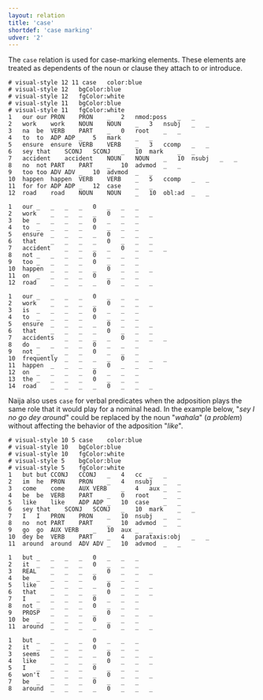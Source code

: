 ```yaml
---
layout: relation
title: 'case'
shortdef: 'case marking'
udver: '2'
---
```


The `case` relation is used for case-marking elements. These elements are treated as dependents of the noun or clause they attach to or introduce.

~~~ conllu
# visual-style 12 11 case	color:blue
# visual-style 12	bgColor:blue
# visual-style 12	fgColor:white
# visual-style 11	bgColor:blue
# visual-style 11	fgColor:white
1	our	our	PRON	PRON	_	2	nmod:poss	_	_
2	work	work	NOUN	NOUN	_	3	nsubj	_	_
3	na	be	VERB	PART	_	0	root	_	_
4	to	to	ADP	ADP	_	5	mark	_	_
5	ensure	ensure	VERB	VERB	_	3	ccomp	_	_
6	sey	that	SCONJ	SCONJ	_	10	mark	_	_
7	accident	accident	NOUN	NOUN	_	10	nsubj	_	_
8	no	not	PART	PART	_	10	advmod	_	_
9	too	too	ADV	ADV	_	10	advmod	_	_
10	happen	happen	VERB	VERB	_	5	ccomp	_	_
11	for	for	ADP	ADP	_	12	case	_	_
12	road	road	NOUN	NOUN	_	10	obl:ad	_	_

1	our	_	_	_	_	0	_	_	_
2	work	_	_	_	_	0	_	_	_
3	be	_	_	_	_	0	_	_	_
4	to	_	_	_	_	0	_	_	_
5	ensure	_	_	_	_	0	_	_	_
6	that	_	_	_	_	0	_	_	_
7	accident	_	_	_	_	0	_	_	_
8	not	_	_	_	_	0	_	_	_
9	too	_	_	_	_	0	_	_	_
10	happen	_	_	_	_	0	_	_	_
11	on	_	_	_	_	0	_	_	_
12	road	_	_	_	_	0	_	_	_

1	our	_	_	_	_	0	_	_	_
2	work	_	_	_	_	0	_	_	_
3	is	_	_	_	_	0	_	_	_
4	to	_	_	_	_	0	_	_	_
5	ensure	_	_	_	_	0	_	_	_
6	that	_	_	_	_	0	_	_	_
7	accidents	_	_	_	_	0	_	_	_
8	do	_	_	_	_	0	_	_	_
9	not	_	_	_	_	0	_	_	_
10	frequently	_	_	_	_	0	_	_	_
11	happen	_	_	_	_	0	_	_	_
12	on	_	_	_	_	0	_	_	_
13	the	_	_	_	_	0	_	_	_
14	road	_	_	_	_	0	_	_	_
~~~

Naija also uses `case` for verbal predicates when the adposition plays the same role that it would play for a nominal head. In the example below, "_sey I no go dey around_" could be replaced by the noun "_wahala_" (_a problem_) without affecting the behavior of the adposition "_like_".

~~~ conllu
# visual-style 10 5 case	color:blue
# visual-style 10	bgColor:blue
# visual-style 10	fgColor:white
# visual-style 5	bgColor:blue
# visual-style 5	fgColor:white
1	but	but	CCONJ	CCONJ	_	4	cc	_	_
2	im	he	PRON	PRON	_	4	nsubj	_	_
3	come	come	AUX	VERB	_	4	aux	_	_
4	be	be	VERB	PART	_	0	root	_	_
5	like	like	ADP	ADP	_	10	case	_	_
6	sey	that	SCONJ	SCONJ	_	10	mark	_	_
7	I	I	PRON	PRON	_	10	nsubj	_	_
8	no	not	PART	PART	_	10	advmod	_	_
9	go	go	AUX	VERB	_	10	aux	_	_
10	dey	be	VERB	PART	_	4	parataxis:obj	_	_
11	around	around	ADV	ADV	_	10	advmod	_	_

1	but	_	_	_	_	0	_	_	_
2	it	_	_	_	_	0	_	_	_
3	REAL	_	_	_	_	0	_	_	_
4	be	_	_	_	_	0	_	_	_
5	like	_	_	_	_	0	_	_	_
6	that	_	_	_	_	0	_	_	_
7	I	_	_	_	_	0	_	_	_
8	not	_	_	_	_	0	_	_	_
9	PROSP	_	_	_	_	0	_	_	_
10	be	_	_	_	_	0	_	_	_
11	around	_	_	_	_	0	_	_	_

1	but	_	_	_	_	0	_	_	_
2	it	_	_	_	_	0	_	_	_
3	seems	_	_	_	_	0	_	_	_
4	like	_	_	_	_	0	_	_	_
5	I	_	_	_	_	0	_	_	_
6	won't	_	_	_	_	0	_	_	_
7	be	_	_	_	_	0	_	_	_
8	around	_	_	_	_	0	_	_	_
~~~

<!-- Interlanguage links updated Út zář 29 20:31:45 CEST 2020 -->
